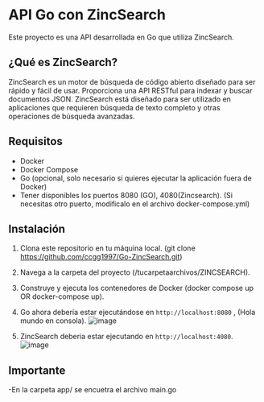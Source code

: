 # API Go con ZincSearch

Este proyecto es una API desarrollada en Go que utiliza ZincSearch.

## ¿Qué es ZincSearch?

ZincSearch es un motor de búsqueda de código abierto diseñado para ser rápido y fácil de usar. Proporciona una API RESTful para indexar y buscar documentos JSON. ZincSearch está diseñado para ser utilizado en aplicaciones que requieren búsqueda de texto completo y otras operaciones de búsqueda avanzadas.

## Requisitos

- Docker
- Docker Compose
- Go (opcional, solo necesario si quieres ejecutar la aplicación fuera de Docker)
- Tener disponibles los puertos 8080 (GO), 4080(Zincsearch). (Si necesitas otro puerto, modificalo en el archivo docker-compose.yml) 

## Instalación

1. Clona este repositorio en tu máquina local.  (git clone https://github.com/ccgg1997/Go-ZincSearch.git)
2. Navega a la carpeta del proyecto (/tucarpetaarchivos/ZINCSEARCH).
3. Construye y ejecuta los contenedores de Docker (docker compose up OR  docker-compose up).
4. Go ahora debería estar ejecutándose en `http://localhost:8080` , (Hola mundo en consola).
   ![image](https://github.com/ccgg1997/Go-ZincSearch/assets/89625031/ce88d228-c737-46a4-828c-1fd55f8840d3)

6. ZincSearch deberia estar ejecutando en  `http://localhost:4080`.
![image](https://github.com/ccgg1997/Go-ZincSearch/assets/89625031/7632a238-cd68-4e83-b79d-df15ef52bd93)

## Importante
-En la carpeta app/ se encuetra el archivo main.go







